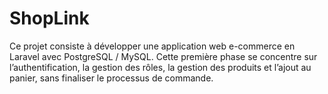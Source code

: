 # ShopLink
Ce projet consiste à développer une application web e-commerce en Laravel avec PostgreSQL / MySQL. Cette première phase se concentre sur l’authentification, la gestion des rôles, la gestion des produits et l’ajout au panier, sans finaliser le processus de commande.
